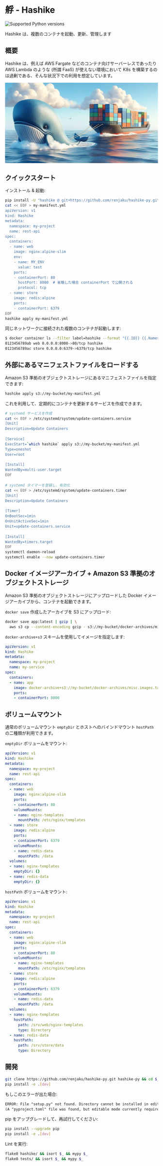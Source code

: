# 艀 - Hashike

![Supported Python versions](https://img.shields.io/badge/python-%3E%3D3.9-%2334D058.svg)

Hashike は、複数のコンテナを起動、更新、管理します

## 概要

Hashike は、例えば AWS Fargate などのコンテナ向けサーバーレスであったり
AWS Lambda のような (所謂 FaaS) が使えない環境において
K8s を構築するのは過剰である、そんな状況下での利用を想定しています。

![Image](image.jpg)

## クイックスタート

インストール & 起動:

```sh
pip install -U "hashike @ git+https://github.com/renjaku/hashike-py.git"
cat << EOF > my-manifest.yml
apiVersion: v1
kind: Hashike
metadata:
  namespace: my-project
  name: rest-api
spec:
  containers:
  - name: web
    image: nginx:alpine-slim
    env:
    - name: MY_ENV
      value: test
    ports:
    - containerPort: 80
      hostPort: 8000  # 省略した場合 containerPort で公開される
      protocol: tcp
  - name: store
    image: redis:alpine
    ports:
    - containerPort: 6379
EOF
hashike apply my-manifest.yml
```

同じネットワークに接続された複数のコンテナが起動します:

```sh
$ docker container ls --filter label=hashike --format "{{.ID}} {{.Names}} {{.Ports}} {{.Networks}}"
0123456789ab web 0.0.0.0:8000->80/tcp hashike
0123456789ac store 0.0.0.0:6379->6379/tcp hashike
```

## 外部にあるマニフェストファイルをロードする

Amazon S3 準拠のオブジェクトストレージにあるマニフェストファイルを指定できます:

```sh
hashike apply s3://my-bucket/my-manifest.yml
```

これを利用して、定期的にコンテナを更新するサービスを作成できます。

```sh
# systemd サービスを作成
cat << EOF > /etc/systemd/system/update-containers.service
[Unit]
Description=Update Containers

[Service]
ExecStart=`which hashike` apply s3://my-bucket/my-manifest.yml
Type=oneshot
User=root

[Install]
WantedBy=multi-user.target
EOF

# systemd タイマーを登録し、有効化
cat << EOF > /etc/systemd/system/update-containers.timer
[Unit]
Description=Update Containers

[Timer]
OnBootSec=1min
OnUnitActiveSec=1min
Unit=update-containers.service

[Install]
WantedBy=timers.target
EOF
systemctl daemon-reload
systemctl enable --now update-containers.timer
```

## Docker イメージアーカイブ + Amazon S3 準拠のオブジェクトストレージ

Amazon S3 準拠のオブジェクトストレージにアップロードした Docker イメージアーカイブから、コンテナを起動できます。

`docker save` 作成したアーカイブを S3 にアップロード:

```sh
docker save app:latest | gzip | \
  aws s3 cp --content-encoding gzip - s3://my-bucket/docker-archives/misc.images.tar.gz
```

`docker-archive+s3` スキームを使用してイメージを指定します:

```yml
apiVersion: v1
kind: Hashike
metadata:
  namespace: my-project
  name: my-service
spec:
  containers:
  - name: app
    image: docker-archive+s3://my-bucket/docker-archives/misc.images.tar.gz/app:latest
    ports:
    - containerPort: 8000
```

## ボリュームマウント

通常のボリュームマウント `emptyDir` とホストへのバインドマウント `hostPath` の二種類が利用できます。

`emptyDir` ボリュームをマウント:

```yml
apiVersion: v1
kind: Hashike
metadata:
  namespace: my-project
  name: rest-api
spec:
  containers:
  - name: web
    image: nginx:alpine-slim
    ports:
    - containerPort: 80
    volumeMounts:
    - name: nginx-templates
      mountPath: /etc/nginx/templates
  - name: store
    image: redis:alpine
    ports:
    - containerPort: 6379
    volumeMounts:
    - name: redis-data
      mountPath: /data
  volumes:
  - name: nginx-templates
    emptyDir: {}
  - name: redis-data
    emptyDir: {}
```

`hostPath` ボリュームをマウント:

```yml
apiVersion: v1
kind: Hashike
metadata:
  namespace: my-project
  name: rest-api
spec:
  containers:
  - name: web
    image: nginx:alpine-slim
    ports:
    - containerPort: 80
    volumeMounts:
    - name: nginx-templates
      mountPath: /etc/nginx/templates
  - name: store
    image: redis:alpine
    ports:
    - containerPort: 6379
    volumeMounts:
    - name: redis-data
      mountPath: /data
  volumes:
  - name: nginx-templates
    hostPath:
      path: /srv/web/nginx-templates
      type: Directory
  - name: redis-data
    hostPath:
      path: /srv/store/data
      type: Directory
```

## 開発

```sh
git clone https://github.com/renjaku/hashike-py.git hashike-py && cd $_
pip install -e .[dev]
```

もしこのエラーが出た場合:

```txt
ERROR: File "setup.py" not found. Directory cannot be installed in editable mode: /path/to/repo
(A "pyproject.toml" file was found, but editable mode currently requires a setup.py based build.)
```

pip をアップグレードして、再試行してください:

```sh
pip install --upgrade pip
pip install -e .[dev]
```

Lint を実行:

```sh
flake8 hashike/ && isort $_ && mypy $_
flake8 tests/ && isort $_ && mypy $_
```
